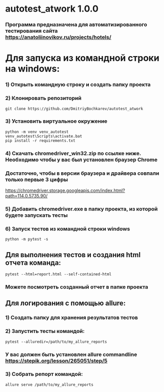 # autotest_atwork 1.0.0
### Программа предназначена для автоматизированного тестирования сайта https://anatoliinovikov.ru/projects/hotels/
# Для запуска из командной строки на windows:
### 1) Открыть командную строку и создать папку проекта
### 2) Клонировать репозиторий
```commandline
git clone https://github.com/DmitriyBochkarev/autotest_atwork
```
### 3) Установить виртуальное окружение
```commandline
python -m venv venv_autotest
venv_autotest\Scripts\activate.bat
pip install -r requirements.txt
```
### 4) Скачать chromedriver_win32.zip по ссылке ниже. Необходимо чтобы у вас был установлен браузер Chrome 
### Достаточно, чтобы в версии браузера и драйвера совпали только первые 3 цифры
https://chromedriver.storage.googleapis.com/index.html?path=114.0.5735.90/
### 5) Добавить chromedriver.exe в папку проекта, из которой будете запускать тесты
### 6) Запуск тестов из командной строки windows
```commandline
python -m pytest -s
```
## Для выполнения тестов и создания html отчета команда:
```commandline
pytest --html=report.html --self-contained-html
```
### Можете посмотреть созданный отчет в папке проекта

## Для логирования с помощью allure:
### 1) Создать папку для хранения результатов тестов
### 2) Запустить тесты командой:
```commandline
pytest --alluredir=/path/to/my_allure_reports
```
### У вас должен быть установлен allure commandline https://stepik.org/lesson/265051/step/5
### 3) Собрать репорт командой:
```commandline
allure serve /path/to/my_allure_reports
```